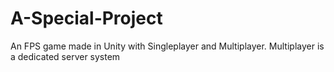 # A-Special-Project

An FPS game made in Unity with Singleplayer and Multiplayer. Multiplayer is a dedicated server system
